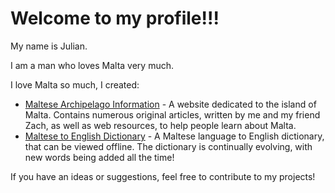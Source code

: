 # Welcome to my profile!!!

My name is Julian. 

I am a man who loves Malta very much. 

I love Malta so much, I created:

- [Maltese Archipelago Information](https://github.com/ragelmalti/Maltese-Archipelago-Website) - A website dedicated to the island of Malta. Contains numerous original articles, written by me and my friend Zach, as well as web resources, to help people learn about Malta.
- [Maltese to English Dictionary](https://github.com/ragelmalti/Maltese-to-English-Dictionary) - A Maltese language to English dictionary, that can be viewed offline. The dictionary is continually evolving, with new words being added all the time!

If you have an ideas or suggestions, feel free to contribute to my projects!
